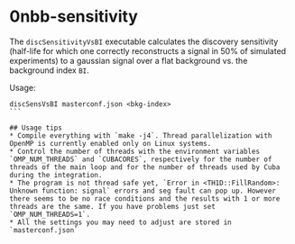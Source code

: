 # 0nbb-sensitivity
The `discSensitivityVsBI` executable calculates the discovery sensitivity (half-life for which one correctly reconstructs a signal in 50% of simulated experiments) to a gaussian signal over a flat background vs. the background index `BI`.

Usage:
````
discSensVsBI masterconf.json <bkg-index>
```

## Usage tips
* Compile everything with `make -j4`. Thread parallelization with OpenMP is currently enabled only on Linux systems.
* Control the number of threads with the environment variables `OMP_NUM_THREADS` and `CUBACORES`, respectively for the number of threads of the main loop and for the number of threads used by Cuba during the integration.
* The program is not thread safe yet, `Error in <TH1D::FillRandom>: Unknown function: signal` errors and seg fault can pop up. However there seems to be no race conditions and the results with 1 or more threads are the same. If you have problems just set `OMP_NUM_THREADS=1`.
* All the settings you may need to adjust are stored in `masterconf.json`

